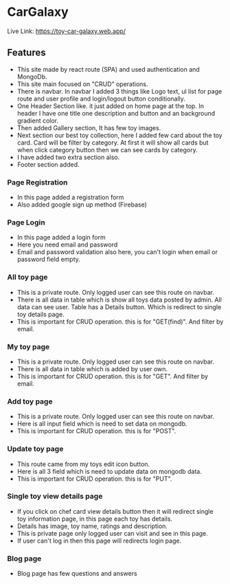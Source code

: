 
# CarGalaxy
Live Link: https://toy-car-galaxy.web.app/

## Features
- This site made by react route (SPA) and used authentication and MongoDb.
- This site main focused on "CRUD" operations.
- There is navbar. In navbar I added 3 things like Logo text, ul list for page route and user profile and login/logout button conditionally.
- One Header Section like. it just added on home page at the top. In header I have one title one description and button and an background gradient color.
- Then added  Gallery section, It has few toy images.
- Next section our best toy collection, here I added few card about the toy card. Card will be filter by category. At first it will show all cards but when click category button then we can see cards by category.
- I have added two extra section also.
- Footer section added.
### Page Registration
- In this page added a registration form
- Also added google sign up method (Firebase)
### Page Login
- In this page added a login form
- Here you need email and password
- Email and password validation also here, you can't login when email or password field empty.
### All toy page
- This is a private route. Only logged user can see this route on navbar.  
- There is all data in table which is show all toys data posted by admin. All data can see user. Table has a Details button. Which is redirect to single toy details page.
- This is important for CRUD operation. this is for "GET(find)". And filter by email.
### My toy page
- This is a private route. Only logged user can see this route on navbar.  
- There is all data in table which is added by user own.
- This is important for CRUD operation. this is for "GET". And filter by email.
### Add toy page
- This is a private route. Only logged user can see this route on navbar.  
- Here is all input field which is need to set data on mongodb.
- This is important for CRUD operation. this is for "POST".
### Update toy page
- This route came from my toys edit icon button. 
- Here is all 3 field which is need to update data on mongodb data.
- This is important for CRUD operation. this is for "PUT".
### Single toy view details page
- If you click on chef card view details button then it will redirect single toy information page, in this page each toy has details. 
- Details has image, toy name, ratings and description.
- This is private page only logged user can visit and see in this page.
- If user can't log in then this page will redirects login page.
### Blog page
- Blog page has few questions and answers